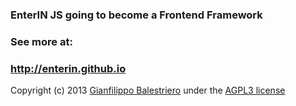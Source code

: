 ### EnterIN JS going to become a Frontend Framework
### See more at:
### http://enterin.github.io

Copyright (c) 2013 <a href="http://facebook.com/gian.balex.nap">Gianfilippo Balestriero</a> under the <a href="http://www.gnu.org/licenses/agpl-3.0.html">AGPL3 license</a>